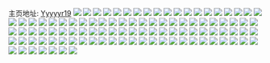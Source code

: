 主页地址: [Yyyyyr19](https://weibo.com/u/7559945384) 
![](https://wx4.sinaimg.cn/mw2000/008fCL8Yly1h9pxjryp15j32c02c07wj.jpg) 
![](https://wx4.sinaimg.cn/mw2000/008fCL8Yly1h9pxjvs37aj32c02c07wj.jpg) 
![](https://wx4.sinaimg.cn/mw2000/008fCL8Yly1h9pxk0b5m3j32c02c01l0.jpg) 
![](https://wx4.sinaimg.cn/mw2000/008fCL8Yly1h9pxk1bn3fj32c0340e81.jpg) 
![](https://wx4.sinaimg.cn/mw2000/008fCL8Yly1h9pxk2m6qtj32c02c04qq.jpg) 
![](https://wx4.sinaimg.cn/mw2000/008fCL8Yly1h9pxk4tzi7j32c02c04qq.jpg) 
![](https://wx4.sinaimg.cn/mw2000/008fCL8Yly1h9pxk66i3qj32c02c0x6p.jpg) 
![](https://wx4.sinaimg.cn/mw2000/008fCL8Yly1h9pxk77tohj32c02c0hdt.jpg) 
![](https://wx4.sinaimg.cn/mw2000/008fCL8Yly1h9pxk89yywj32c02c0x6p.jpg) 
![](https://wx4.sinaimg.cn/mw2000/008fCL8Yly1h9pxk96v10j32c02c0x4g.jpg) 
![](https://wx4.sinaimg.cn/mw2000/008fCL8Yly1h9pxka6kqcj32c02c0hdt.jpg) 
![](https://wx4.sinaimg.cn/mw2000/008fCL8Yly1h9mbyziyy5j30u012oqdd.jpg) 
![](https://wx4.sinaimg.cn/mw2000/008fCL8Yly1h9mbz0e4mmj30u013a132.jpg) 
![](https://wx4.sinaimg.cn/mw2000/008fCL8Yly1h9mbz1665ij30u0140tik.jpg) 
![](https://wx4.sinaimg.cn/mw2000/008fCL8Yly1h9mbyyqhk8j30z30u0wkp.jpg) 
![](https://wx4.sinaimg.cn/mw2000/008fCL8Yly1h9mbz1oph2j31400u0qa0.jpg) 
![](https://wx4.sinaimg.cn/mw2000/008fCL8Yly1h9mbz25eggj30u00vwdlh.jpg) 
![](https://wx4.sinaimg.cn/mw2000/008fCL8Yly1h9mbz2o78oj30u0140qb7.jpg) 
![](https://wx4.sinaimg.cn/mw2000/008fCL8Yly1h9mbz31cnqj30ua0u0jud.jpg) 
![](https://wx4.sinaimg.cn/mw2000/008fCL8Yly1h9jwbgcd6sj30u0140gtb.jpg) 
![](https://wx4.sinaimg.cn/mw2000/008fCL8Yly1h9jwbe2lpkj30u0141tfw.jpg) 
![](https://wx4.sinaimg.cn/mw2000/008fCL8Yly1h9jwbgs7ouj30u00wiq8x.jpg) 
![](https://wx4.sinaimg.cn/mw2000/008fCL8Yly1h9jwbh95q2j30u0140wka.jpg) 
![](https://wx4.sinaimg.cn/mw2000/008fCL8Yly1h9jwbhsw1ij30u012mn34.jpg) 
![](https://wx4.sinaimg.cn/mw2000/008fCL8Yly1h9jwbi5hl9j30u00u0wi5.jpg) 
![](https://wx4.sinaimg.cn/mw2000/008fCL8Yly1h9iq2gaswuj30u00u077x.jpg) 
![](https://wx4.sinaimg.cn/mw2000/008fCL8Yly1h9iq2fr3i5j30u0140akf.jpg) 
![](https://wx4.sinaimg.cn/mw2000/008fCL8Yly1h9goaou2vjj32dc35skjm.jpg) 
![](https://wx4.sinaimg.cn/mw2000/008fCL8Yly1h9goaqoacbj32nu2nukjl.jpg) 
![](https://wx4.sinaimg.cn/mw2000/008fCL8Yly1h9goaui3uwj32c02c0x6p.jpg) 
![](https://wx4.sinaimg.cn/mw2000/008fCL8Yly1h9goavrx9nj32c0340hdu.jpg) 
![](https://wx4.sinaimg.cn/mw2000/008fCL8Yly1h99a9ymcdyj31sc2dshdv.jpg) 
![](https://wx4.sinaimg.cn/mw2000/008fCL8Yly1h99aa0rvz9j31sc2ds7wj.jpg) 
![](https://wx4.sinaimg.cn/mw2000/008fCL8Yly1h99aa2xpexj31sc2ds7wj.jpg) 
![](https://wx4.sinaimg.cn/mw2000/008fCL8Yly1h99aa3m2xvj31sc2dsx56.jpg) 
![](https://wx4.sinaimg.cn/mw2000/008fCL8Yly1h99aa4cov8j323t2tmhdu.jpg) 
![](https://wx4.sinaimg.cn/mw2000/008fCL8Yly1h99aa74ocdj328r2201kz.jpg) 
![](https://wx4.sinaimg.cn/mw2000/008fCL8Yly1h99aaam8qoj32dc35s7wk.jpg) 
![](https://wx4.sinaimg.cn/mw2000/008fCL8Yly1h99aac2t8jj32dc35s4qs.jpg) 
![](https://wx4.sinaimg.cn/mw2000/008fCL8Yly1h99aadh217j32dc35se83.jpg) 
![](https://wx4.sinaimg.cn/mw2000/008fCL8Ygy1h8ngt92zxfj30u00vcdlc.jpg) 
![](https://wx4.sinaimg.cn/mw2000/008fCL8Ygy1h8ngt9tbfwj30u012u7au.jpg) 
![](https://wx4.sinaimg.cn/mw2000/008fCL8Ygy1h8ngt8gtp3j30u013w0xc.jpg) 
![](https://wx4.sinaimg.cn/mw2000/008fCL8Ygy1h8ngtam1fcj30u00u0q7e.jpg) 
![](https://wx4.sinaimg.cn/mw2000/008fCL8Ygy1h8ngtb7096j30u00u0afc.jpg) 
![](https://wx4.sinaimg.cn/mw2000/008fCL8Ygy1h8ngtc7qbij30u00u079k.jpg) 
![](https://wx4.sinaimg.cn/mw2000/008fCL8Ygy1h8ngtcwfdzj30u0140tft.jpg) 
![](https://wx4.sinaimg.cn/mw2000/008fCL8Ygy1h8ngtdtc8sj30u0140n5y.jpg) 
![](https://wx4.sinaimg.cn/mw2000/008fCL8Ygy1h8ngtej1usj30u014admm.jpg) 
![](https://wx4.sinaimg.cn/mw2000/008fCL8Ygy1h8ngtfdntej30u0141ai3.jpg) 
![](https://wx4.sinaimg.cn/mw2000/008fCL8Ygy1h8ngthr24fj30u0140dn9.jpg) 
![](https://wx4.sinaimg.cn/mw2000/008fCL8Ygy1h8ngtig043j30u0140te3.jpg) 
![](https://wx4.sinaimg.cn/mw2000/008fCL8Yly1h8mduyj507j30u0140n5d.jpg) 
![](https://wx4.sinaimg.cn/mw2000/008fCL8Yly1h7648n4jbpj30u0140wgb.jpg) 
![](https://wx4.sinaimg.cn/mw2000/008fCL8Yly1h7648ng9uvj30u0152dgo.jpg) 
![](https://wx4.sinaimg.cn/mw2000/008fCL8Yly1h7648o7perj30u014078p.jpg) 
![](https://wx4.sinaimg.cn/mw2000/008fCL8Yly1h7649u7n8sj30u0140wg8.jpg) 
![](https://wx4.sinaimg.cn/mw2000/008fCL8Yly1h7649ukhjuj30u0140wl0.jpg) 
![](https://wx4.sinaimg.cn/mw2000/008fCL8Yly1h7649toaw5j30u0140tby.jpg) 
![](https://wx4.sinaimg.cn/mw2000/008fCL8Yly1h7649uy4i9j30u0126dh1.jpg) 
![](https://wx4.sinaimg.cn/mw2000/008fCL8Yly1h6lnan9hn7j30u0140dip.jpg) 
![](https://wx4.sinaimg.cn/mw2000/008fCL8Yly1h6lnant0r0j30u00u0tgu.jpg) 
![](https://wx4.sinaimg.cn/mw2000/008fCL8Yly1h66mhmxh6yj31sc2dshdt.jpg) 
![](https://wx4.sinaimg.cn/mw2000/008fCL8Yly1h66mhob8skj33402c0e31.jpg) 
![](https://wx4.sinaimg.cn/mw2000/008fCL8Yly1h66mhmd9baj31sc2dskjl.jpg) 
![](https://wx4.sinaimg.cn/mw2000/008fCL8Yly1h66mhozo5pj329w358dmy.jpg) 
![](https://wx4.sinaimg.cn/mw2000/008fCL8Yly1h66mhpmylsj32c02ujb2a.jpg) 
![](https://wx4.sinaimg.cn/mw2000/008fCL8Yly1h66mhsv32pj32c02c0142.jpg) 
![](https://wx4.sinaimg.cn/mw2000/008fCL8Yly1h5xd0fryk7j32c02slu0x.jpg) 
![](https://wx4.sinaimg.cn/mw2000/008fCL8Yly1h5xd0grpsbj31o01o07wh.jpg) 
![](https://wx4.sinaimg.cn/mw2000/008fCL8Yly1h5xd0j2zhqj31sc2dskjl.jpg) 
![](https://wx4.sinaimg.cn/mw2000/008fCL8Yly1h5xd0f02vnj30zn1l1k0e.jpg) 
![](https://wx4.sinaimg.cn/mw2000/008fCL8Yly1h5xd0hkn70j32c0340qv5.jpg) 
![](https://wx4.sinaimg.cn/mw2000/008fCL8Yly1h5xd0ib1bfj31sc2dshdt.jpg) 
![](https://wx4.sinaimg.cn/mw2000/008fCL8Yly1h5xd0kwod4j31sc271hdt.jpg) 
![](https://wx4.sinaimg.cn/mw2000/008fCL8Yly1h5xd0ltg4sj32c02c07wi.jpg) 
![](https://wx4.sinaimg.cn/mw2000/008fCL8Yly1h5xd0nr82bj31sc2dshdt.jpg) 
![](https://wx4.sinaimg.cn/mw2000/008fCL8Yly1gwg2xp2sk4j30u01hck1t.jpg) 
![](https://wx4.sinaimg.cn/mw2000/008fCL8Yly1gwg2xr47tdj30u01hcdr5.jpg) 
![](https://wx4.sinaimg.cn/mw2000/008fCL8Yly1gwg2xs7i9zj30u01hcn7q.jpg) 
![](https://wx4.sinaimg.cn/mw2000/008fCL8Yly1gu4xt5nlbaj33402c04qr.jpg) 
![](https://wx4.sinaimg.cn/mw2000/008fCL8Yly1gu4xt0ng2zj33402c04qr.jpg) 
![](https://wx4.sinaimg.cn/mw2000/008fCL8Yly1gu4xt8yl3xj33402c04qr.jpg) 
![](https://wx4.sinaimg.cn/mw2000/008fCL8Yly1gu18ewb25lj30u0140wmj.jpg) 
![](https://wx4.sinaimg.cn/mw2000/008fCL8Yly1gu18ewxfpej30u0140do8.jpg) 
![](https://wx4.sinaimg.cn/mw2000/008fCL8Yly1gre4uzpaeqj30u00u0k0c.jpg) 
![](https://wx4.sinaimg.cn/mw2000/008fCL8Yly1gq251scvemj30u10u0qf0.jpg) 
![](https://wx4.sinaimg.cn/mw2000/008fCL8Yly1gq251snocpj30u10u0tkz.jpg) 
![](https://wx4.sinaimg.cn/mw2000/008fCL8Yly1gq251s021ij30u00u0gua.jpg) 
![](https://wx4.sinaimg.cn/mw2000/008fCL8Yly1gq251symilj30u00u0agl.jpg) 
![](https://wx4.sinaimg.cn/mw2000/008fCL8Yly1gq251yiudnj30u01hckjq.jpg) 
![](https://wx4.sinaimg.cn/mw2000/008fCL8Yly1gq251yymcnj30u014012c.jpg) 
![](https://wx4.sinaimg.cn/mw2000/008fCL8Yly1gq251zakwwj31400u0wlp.jpg) 
![](https://wx4.sinaimg.cn/mw2000/008fCL8Yly1gq251zlic0j31400u0dp3.jpg) 
![](https://wx4.sinaimg.cn/mw2000/008fCL8Yly1gq251zxnbmj30u0140qd0.jpg) 
![](https://wx4.sinaimg.cn/mw2000/008fCL8Yly1gpreicqn51j30u00u0afz.jpg) 
![](https://wx4.sinaimg.cn/mw2000/008fCL8Yly1gpluoi6l5pj31o0280hdw.jpg) 
![](https://wx4.sinaimg.cn/mw2000/008fCL8Yly1gplunvixj6j31o0280hdw.jpg) 
![](https://wx4.sinaimg.cn/mw2000/008fCL8Yly1gplunyd7ssj31o0280b2c.jpg) 
![](https://wx4.sinaimg.cn/mw2000/008fCL8Yly1gpluo13kkgj31s02dcnpg.jpg) 
![](https://wx4.sinaimg.cn/mw2000/008fCL8Yly1gpluo4g0fhj31s02dckjn.jpg) 
